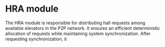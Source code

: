 HRA module
================================
The HRA module is responsible for distributing hall requests among available elevators in the P2P network. It ensures an efficient deterministic allocation of requests while maintaining system synchronization.
After requesting synchronization, it 



